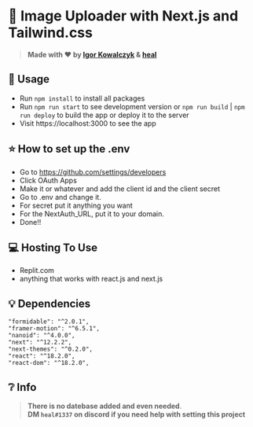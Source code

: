 # 🚀 Image Uploader with Next.js and Tailwind.css

> **Made with ❤️ by [Igor Kowalczyk](https://github.com/igorkowalczyk) & [heal](https://github.com/michx1337)**

## 🔩 Usage

- Run `npm install` to install all packages
- Run `npm run start` to see development version or `npm run build` | `npm run deploy` to build the app or deploy it to the server
- Visit https://localhost:3000 to see the app

## ⭐ How to set up the .env

- Go to https://github.com/settings/developers
- Click OAuth Apps
- Make it or whatever and add the client id and the client secret
- Go to .env and change it.
- For secret put it anything you want
- For the NextAuth_URL, put it to your domain.
- Done!!




## 💻 Hosting To Use

- Replit.com
- anything that works with react.js and next.js


## 💡 Dependencies

```
"formidable": "^2.0.1",
"framer-motion": "^6.5.1",
"nanoid": "^4.0.0",
"next": "^12.2.2",
"next-themes": "^0.2.0",
"react": "^18.2.0",
"react-dom": "^18.2.0",
```

## ❔ Info

> **There is no datebase added and even needed**. <br>
> **DM `heal#1337` on discord if you need help with setting this project**
